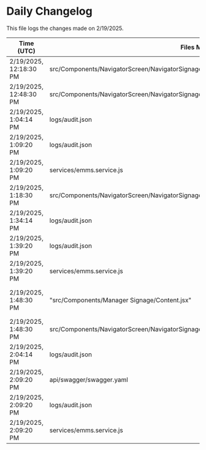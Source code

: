 # Daily Changelog

This file logs the changes made on 2/19/2025.

| Time (UTC)             | Files Modified                    | Changes (Addition/Deletion) |
|------------------------|-----------------------------------|-----------------------------|
| 2/19/2025, 12:18:30 PM | src/Components/NavigatorScreen/NavigatorSignageFallbackRender/NavigatorSignageFallbackContent.js | 2 Additions & 2 Deletions |
| 2/19/2025, 12:48:30 PM | src/Components/NavigatorScreen/NavigatorSignageFallbackRender/NavigatorSignageFallbackContent.js | 2 Additions & 2 Deletions|
| 2/19/2025, 1:04:14 PM | logs/audit.json | 5 Additions & 5 Deletions|
| 2/19/2025, 1:09:20 PM | logs/audit.json | 15 Additions & 15 Deletions|
| 2/19/2025, 1:09:20 PM | services/emms.service.js | 1 Additions & 0 Deletions|
| 2/19/2025, 1:18:30 PM | src/Components/NavigatorScreen/NavigatorSignageFallbackRender/NavigatorSignageFallbackContent.js | 2 Additions & 2 Deletions|
| 2/19/2025, 1:34:14 PM | logs/audit.json | 5 Additions & 5 Deletions|
| 2/19/2025, 1:39:20 PM | logs/audit.json | 15 Additions & 15 Deletions|
| 2/19/2025, 1:39:20 PM | services/emms.service.js | 1 Additions & 0 Deletions|
| 2/19/2025, 1:48:30 PM | "src/Components/Manager Signage/Content.jsx" | undefined Additions & undefined Deletions|
| 2/19/2025, 1:48:30 PM | src/Components/NavigatorScreen/NavigatorSignageFallbackRender/NavigatorSignageFallbackContent.js | 2 Additions & 2 Deletions|
| 2/19/2025, 2:04:14 PM | logs/audit.json | 5 Additions & 5 Deletions|
| 2/19/2025, 2:09:20 PM | api/swagger/swagger.yaml | 2 Additions & 2 Deletions|
| 2/19/2025, 2:09:20 PM | logs/audit.json | 15 Additions & 15 Deletions|
| 2/19/2025, 2:09:20 PM | services/emms.service.js | 1 Additions & 0 Deletions|
